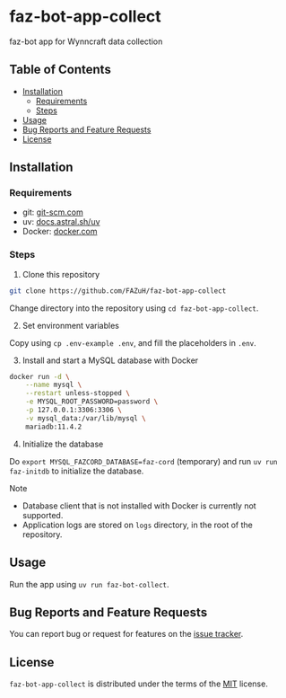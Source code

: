 # faz-bot-app-collect

faz-bot app for Wynncraft data collection

## Table of Contents

- [Installation](#installation)
    - [Requirements](#requirements)
    - [Steps](#steps)
- [Usage](#usage)
- [Bug Reports and Feature Requests](#bug-reports-and-feature-requests)
- [License](#license)

## Installation

### Requirements

- git: [git-scm.com](https://git-scm.com/downloads)
- uv: [docs.astral.sh/uv](https://docs.astral.sh/uv/getting-started/installation/#standalone-installer)
- Docker: [docker.com](https://www.docker.com/)

### Steps

1. Clone this repository

```sh
git clone https://github.com/FAZuH/faz-bot-app-collect
```

Change directory into the repository using `cd faz-bot-app-collect`.

2. Set environment variables

Copy using `cp .env-example .env`, and fill the placeholders in `.env`.

3. Install and start a MySQL database with Docker

```sh
docker run -d \
    --name mysql \
    --restart unless-stopped \
    -e MYSQL_ROOT_PASSWORD=password \
    -p 127.0.0.1:3306:3306 \
    -v mysql_data:/var/lib/mysql \
    mariadb:11.4.2
```

4. Initialize the database

Do `export MYSQL_FAZCORD_DATABASE=faz-cord` (temporary) and run `uv run faz-initdb` to initialize the database.

> [!NOTE]
> - Database client that is not installed with Docker is currently not supported.
> - Application logs are stored on `logs` directory, in the root of the repository.

## Usage

Run the app using `uv run faz-bot-collect`.

## Bug Reports and Feature Requests

You can report bug or request for features on the [issue tracker](https://github.com/FAZuH/faz-bot-app-collect/issues).

## License

`faz-bot-app-collect` is distributed under the terms of the [MIT](https://spdx.org/licenses/MIT.html) license.
